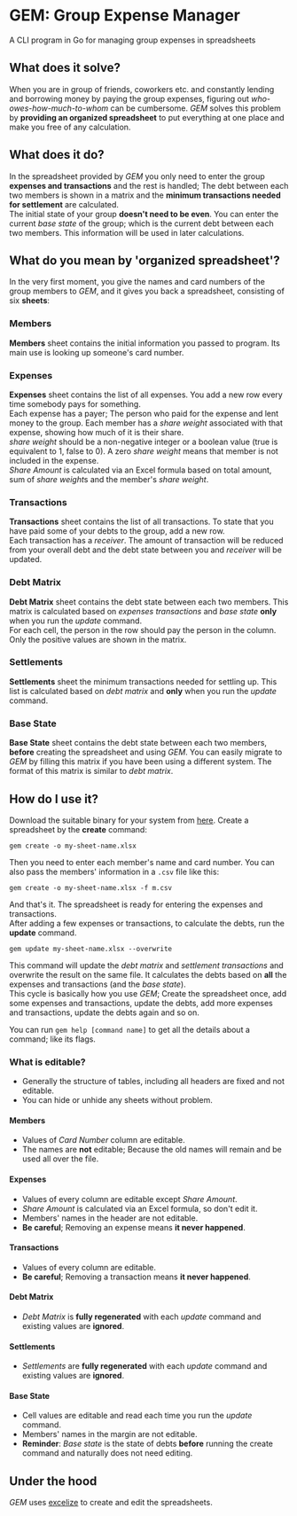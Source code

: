 # GEM: Group Expense Manager
A CLI program in Go for managing group expenses in spreadsheets

## What does it solve?
When you are in group of friends, coworkers etc. and constantly lending and borrowing money by paying the group expenses, figuring out *who-owes-how-much-to-whom* can be cumbersome. *GEM* solves this problem by **providing an organized spreadsheet** to put everything at one place and make you free of any calculation.

## What does it do?
In the spreadsheet provided by *GEM* you only need to enter the group **expenses and transactions** and the rest is handled; The debt between each two members is shown in a matrix and the **minimum transactions needed for settlement** are calculated.  
The initial state of your group **doesn't need to be even**. You can enter the current *base state* of the group; which is the current debt between each two members. This information will be used in later calculations.

## What do you mean by 'organized spreadsheet'?
In the very first moment, you give the names and card numbers of the group members to *GEM*, and it gives you back a spreadsheet, consisting of six **sheets**:

### Members
**Members** sheet contains the initial information you passed to program. Its main use is looking up someone's card number.

### Expenses
**Expenses** sheet contains the list of all expenses. You add a new row every time somebody pays for something.  
Each expense has a payer; The person who paid for the expense and lent money to the group. Each member has a *share weight* associated with that expense, showing how much of it is their share.  
*share weight* should be a non-negative integer or a boolean value (true is equivalent to 1, false to 0). A zero *share weight* means that member is not included in the expense.  
*Share Amount* is calculated via an Excel formula based on total amount, sum of *share weight*s and the member's *share weight*.

### Transactions
**Transactions** sheet contains the list of all transactions. To state that you have paid some of your debts to the group, add a new row.  
Each transaction has a *receiver*. The amount of transaction will be reduced from your overall debt and the debt state between you and *receiver* will be updated.

### Debt Matrix
**Debt Matrix** sheet contains the debt state between each two members. This matrix is calculated based on *expenses* *transactions* and *base state* **only** when you run the *update* command.  
For each cell, the person in the row should pay the person in the column. Only the positive values are shown in the matrix.

### Settlements
**Settlements** sheet the minimum transactions needed for settling up. This list is calculated based on *debt matrix* and **only** when you run the *update* command.

### Base State
**Base State** sheet contains the debt state between each two members, **before** creating the spreadsheet and using *GEM*. You can easily migrate to *GEM* by filling this matrix if you have been using a different system. The format of this matrix is similar to *debt matrix*.


## How do I use it?
Download the suitable binary for your system from [here](https://github.com/MeysamBavi/group-expense-manager/releases/latest). Create a spreadsheet by the **create** command:

```
gem create -o my-sheet-name.xlsx
```

Then you need to enter each member's name and card number. You can also pass the members' information in a `.csv` file like this:

```
gem create -o my-sheet-name.xlsx -f m.csv
```

And that's it. The spreadsheet is ready for entering the expenses and transactions.  
After adding a few expenses or transactions, to calculate the debts, run the **update** command.

```
gem update my-sheet-name.xlsx --overwrite
```

This command will update the *debt matrix* and *settlement transactions* and overwrite the result on the same file. It calculates the debts based on **all** the expenses and transactions (and the *base state*).  
This cycle is basically how you use *GEM*; Create the spreadsheet once, add some expenses and transactions, update the debts, add more expenses and transactions, update the debts again and so on.  

You can run `gem help [command name]` to get all the details about a command; like its flags.

### What is editable?
+ Generally the structure of tables, including all headers are fixed and not editable.
+ You can hide or unhide any sheets without problem.

#### Members
+ Values of *Card Number* column are editable.
+ The names are **not** editable; Because the old names will remain and be used all over the file.

#### Expenses
+ Values of every column are editable except *Share Amount*.
+ *Share Amount* is calculated via an Excel formula, so don't edit it.
+ Members' names in the header are not editable.
+ **Be careful**; Removing an expense means **it never happened**.

#### Transactions
+ Values of every column are editable.
+ **Be careful**; Removing a transaction means **it never happened**.

#### Debt Matrix
+ *Debt Matrix* is **fully regenerated** with each *update* command and existing values are **ignored**.

#### Settlements
+ *Settlements* are **fully regenerated** with each *update* command and existing values are **ignored**.

#### Base State
+ Cell values are editable and read each time you run the *update* command.
+ Members' names in the margin are not editable.
+ **Reminder**: *Base state* is the state of debts **before** running the create command and naturally does not need editing.

## Under the hood
*GEM* uses [excelize](https://github.com/qax-os/excelize) to create and edit the spreadsheets.
